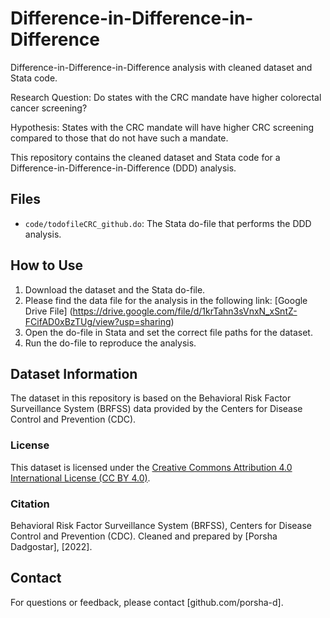 # Difference-in-Difference-in-Difference
 Difference-in-Difference-in-Difference analysis with cleaned dataset and Stata code.

Research Question: Do states with the CRC mandate have higher colorectal cancer screening?

Hypothesis: States with the CRC mandate will have higher CRC screening compared to those that do not have such a mandate. 



This repository contains the cleaned dataset and Stata code for a Difference-in-Difference-in-Difference (DDD) analysis.

## Files
- `code/todofileCRC_github.do`: The Stata do-file that performs the DDD analysis.

## How to Use
1. Download the dataset and the Stata do-file.
2. Please find the data file for the analysis in the following link:
[Google Drive File] (https://drive.google.com/file/d/1krTahn3sVnxN_xSntZ-FCifAD0xBzTUg/view?usp=sharing)
4. Open the do-file in Stata and set the correct file paths for the dataset.
5. Run the do-file to reproduce the analysis.

## Dataset Information

The dataset in this repository is based on the Behavioral Risk Factor Surveillance System (BRFSS) data provided by the Centers for Disease Control and Prevention (CDC).

### License
This dataset is licensed under the [Creative Commons Attribution 4.0 International License (CC BY 4.0)](https://creativecommons.org/licenses/by/4.0/).

### Citation
Behavioral Risk Factor Surveillance System (BRFSS), Centers for Disease Control and Prevention (CDC). Cleaned and prepared by [Porsha Dadgostar], [2022].

## Contact
For questions or feedback, please contact [github.com/porsha-d].
